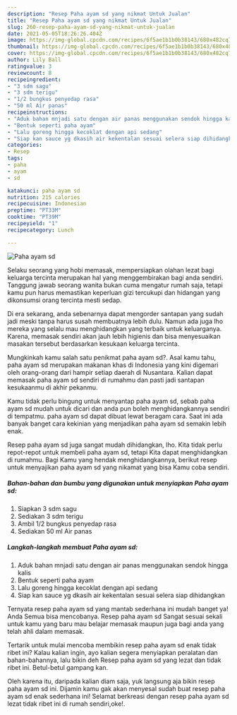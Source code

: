```yaml
---
description: "Resep Paha ayam sd yang nikmat Untuk Jualan"
title: "Resep Paha ayam sd yang nikmat Untuk Jualan"
slug: 260-resep-paha-ayam-sd-yang-nikmat-untuk-jualan
date: 2021-05-05T18:26:26.404Z
image: https://img-global.cpcdn.com/recipes/6f5ae1b1b0b38143/680x482cq70/paha-ayam-sd-foto-resep-utama.jpg
thumbnail: https://img-global.cpcdn.com/recipes/6f5ae1b1b0b38143/680x482cq70/paha-ayam-sd-foto-resep-utama.jpg
cover: https://img-global.cpcdn.com/recipes/6f5ae1b1b0b38143/680x482cq70/paha-ayam-sd-foto-resep-utama.jpg
author: Lily Ball
ratingvalue: 3
reviewcount: 8
recipeingredient:
- "3 sdm sagu"
- "3 sdm terigu"
- "1/2 bungkus penyedap rasa"
- "50 ml Air panas"
recipeinstructions:
- "Aduk bahan mnjadi satu dengan air panas menggunakan sendok hingga kalis"
- "Bentuk seperti paha ayam"
- "Lalu goreng hingga kecoklat dengan api sedang"
- "Siap kan sauce yg dkasih air kekentalan sesuai selera siap dihidangkan"
categories:
- Resep
tags:
- paha
- ayam
- sd

katakunci: paha ayam sd 
nutrition: 215 calories
recipecuisine: Indonesian
preptime: "PT33M"
cooktime: "PT39M"
recipeyield: "1"
recipecategory: Lunch

---
```



![Paha ayam sd](https://img-global.cpcdn.com/recipes/6f5ae1b1b0b38143/680x482cq70/paha-ayam-sd-foto-resep-utama.jpg)

Selaku seorang yang hobi memasak, mempersiapkan olahan lezat bagi keluarga tercinta merupakan hal yang menggembirakan bagi anda sendiri. Tanggung jawab seorang  wanita bukan cuma mengatur rumah saja, tetapi kamu pun harus memastikan keperluan gizi tercukupi dan hidangan yang dikonsumsi orang tercinta mesti sedap.

Di era  sekarang, anda sebenarnya dapat mengorder santapan yang sudah jadi meski tanpa harus susah membuatnya lebih dulu. Namun ada juga lho mereka yang selalu mau menghidangkan yang terbaik untuk keluarganya. Karena, memasak sendiri akan jauh lebih higienis dan bisa menyesuaikan masakan tersebut berdasarkan kesukaan keluarga tercinta. 



Mungkinkah kamu salah satu penikmat paha ayam sd?. Asal kamu tahu, paha ayam sd merupakan makanan khas di Indonesia yang kini digemari oleh orang-orang dari hampir setiap daerah di Nusantara. Kalian dapat memasak paha ayam sd sendiri di rumahmu dan pasti jadi santapan kesukaanmu di akhir pekanmu.

Kamu tidak perlu bingung untuk menyantap paha ayam sd, sebab paha ayam sd mudah untuk dicari dan anda pun boleh menghidangkannya sendiri di tempatmu. paha ayam sd dapat dibuat lewat beragam cara. Saat ini ada banyak banget cara kekinian yang menjadikan paha ayam sd semakin lebih enak.

Resep paha ayam sd juga sangat mudah dihidangkan, lho. Kita tidak perlu repot-repot untuk membeli paha ayam sd, tetapi Kita dapat menghidangkan di rumahmu. Bagi Kamu yang hendak menghidangkannya, berikut resep untuk menyajikan paha ayam sd yang nikamat yang bisa Kamu coba sendiri.

<!--inarticleads1-->

##### Bahan-bahan dan bumbu yang digunakan untuk menyiapkan Paha ayam sd:

1. Siapkan 3 sdm sagu
1. Sediakan 3 sdm terigu
1. Ambil 1/2 bungkus penyedap rasa
1. Sediakan 50 ml Air panas




<!--inarticleads2-->

##### Langkah-langkah membuat Paha ayam sd:

1. Aduk bahan mnjadi satu dengan air panas menggunakan sendok hingga kalis
1. Bentuk seperti paha ayam
1. Lalu goreng hingga kecoklat dengan api sedang
1. Siap kan sauce yg dkasih air kekentalan sesuai selera siap dihidangkan




Ternyata resep paha ayam sd yang mantab sederhana ini mudah banget ya! Anda Semua bisa mencobanya. Resep paha ayam sd Sangat sesuai sekali untuk kamu yang baru mau belajar memasak maupun juga bagi anda yang telah ahli dalam memasak.

Tertarik untuk mulai mencoba membikin resep paha ayam sd enak tidak ribet ini? Kalau kalian ingin, ayo kalian segera menyiapkan peralatan dan bahan-bahannya, lalu bikin deh Resep paha ayam sd yang lezat dan tidak ribet ini. Betul-betul gampang kan. 

Oleh karena itu, daripada kalian diam saja, yuk langsung aja bikin resep paha ayam sd ini. Dijamin kamu gak akan menyesal sudah buat resep paha ayam sd enak sederhana ini! Selamat berkreasi dengan resep paha ayam sd lezat tidak ribet ini di rumah sendiri,oke!.

